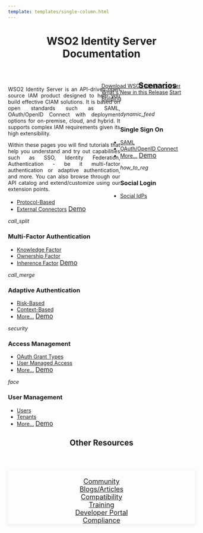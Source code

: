 ```yaml
---
template: templates/single-column.html
---
```


<link href="https://fonts.googleapis.com/icon?family=Material+Icons" rel="stylesheet" />
<div>
    <header>
        <h1>WSO2 Identity Server Documentation</h1>
    </header>
     <div class="md-main md-content" style="float:left; width: 60%;  text-align:justify; max-height:100%; ">
        <p>WSO2 Identity Server is an API-driven open source IAM product designed to help you build effective CIAM solutions. It is based on open standards such as SAML, OAuth/OpenID Connect with deployment options for on-premise, cloud, and hybrid. It supports complex IAM requirements given its high extensibility.</p> 
        <p>Within these pages you will find tutorials that help you understand and try out capabilities such as SSO, Identity Federation, Authentication - be it multi-factor authentication or adaptive authentication, and more. You can also browse through our API catalog and extend/customize using our extension points. </p>
    </div>
    <div class="md-main md-content " style="float:right; width: 55%; align:right;  flex-shrink: 0;min-width: 40%; max-height: 100%; max-width:50%; margin-left:-510px; margin-top:5px">
    <a class="homepgbtn_a" href=""   rel="nofollow noopener"> Download WSO2 Identity Server</a>
    <a class="homepgbtn_a" href=""   rel="nofollow noopener"> What's New in this Release</a>
    <a class="homepgbtn_a" href=""   rel="nofollow noopener"> Start Building</a>
    </div>
    <gr>
   <div class="md-main md-content" style="width:100%">
       <header>
        <h2>Scenarios</h2>
    </header>
    <!-- begin card -->
   <div class="curatedCard--2aCYX col-sm-6 col-md-4">
      <div class="curatedCardContainer--UBpah">
         <div class="curatedCardLogo--2mSNS">
                <div class="icon">
                    <i class="material-icons md-36">dynamic_feed</i>
                </div></div>
         <div class="curatedCardMain--3EYmT">
            <div class="curatedCardHeader--2-q4h">
               <h3>Single Sign On</h3>
            </div>
            <div class= "curatedCardArticles--16lzh">
            <ul id="tilelist">
               <li><a href=""> SAML</a> </li>
               <li><a href=""> OAuth/OpenID Connect</a> </li>
               <li><a href=""> More...</a> 
               <a class="tutorialbtn_a" href=""   rel="nofollow noopener" style="font-size:17px">Demo</a>
               </li>
            </ul>
            </div>
         </div>
      </div>
   </div>
   <!-- end card -->
       <!-- begin card -->
   <div class="curatedCard--2aCYX col-sm-6 col-md-4">
      <div class="curatedCardContainer--UBpah">
         <div class="curatedCardLogo--2mSNS">
                <div class="icon">
                    <i class="material-icons md-36">how_to_reg</i>
                </div></div>
         <div class="curatedCardMain--3EYmT">
            <div class="curatedCardHeader--2-q4h">
               <h3>Social Login</h3>
            </div>
            <div class= "curatedCardArticles--16lzh">
            <ul id="tilelist">
               <li><a href=""> Social IdPs</a> </li>
               <li><a href=""> Protocol-Based</a> </li>
               <li><a href=""> External Connectors</a> 
                <a class="tutorialbtn_a" href=""   rel="nofollow noopener" style="font-size:17px">Demo</a>
               </li>
            </ul>
            </div>
         </div>
      </div>
   </div>
   <!-- end card -->
       <!-- begin card -->
   <div class="curatedCard--2aCYX col-sm-6 col-md-4">
      <div class="curatedCardContainer--UBpah">
         <div class="curatedCardLogo--2mSNS">
                <div class="icon">
                    <i class="material-icons md-36">call_split</i>
                </div></div>
         <div class="curatedCardMain--3EYmT">
            <div class="curatedCardHeader--2-q4h">
               <h3>Multi-Factor Authentication</h3>
            </div>
            <div class= "curatedCardArticles--16lzh">
            <ul id="tilelist">
               <li><a href=""> Knowledge Factor</a> </li>
               <li><a href=""> Ownership Factor</a> </li>
               <li><a href=""> Inherence Factor</a> 
               <a class="tutorialbtn_a" href=""   rel="nofollow noopener" style="font-size:17px">Demo</a>
               </li>
            </ul>
            </div>
         </div>
      </div>
   </div>
   <!-- end card -->
       <!-- begin card -->
   <div class="curatedCard--2aCYX col-sm-6 col-md-4">
      <div class="curatedCardContainer--UBpah">
         <div class="curatedCardLogo--2mSNS">
                <div class="icon">
                    <i class="material-icons md-36">call_merge</i>
                </div></div>
         <div class="curatedCardMain--3EYmT">
            <div class="curatedCardHeader--2-q4h">
               <h3>Adaptive Authentication</h3>
            </div>
            <div class= "curatedCardArticles--16lzh">
            <ul id="tilelist">
               <li><a href=""> Risk-Based</a> </li>
               <li><a href=""> Context-Based</a> </li>
               <li><a href=""> More...</a> 
                <a class="tutorialbtn_a" href="../../guides/configure-adaptive-auth"   rel="nofollow noopener" style="font-size:17px">Demo</a>
               </li>
            </ul>
            </div>
         </div>
      </div>
   </div>
   <!-- end card -->
       <!-- begin card -->
   <div class="curatedCard--2aCYX col-sm-6 col-md-4">
      <div class="curatedCardContainer--UBpah">
         <div class="curatedCardLogo--2mSNS">
                <div class="icon">
                    <i class="material-icons md-36">security</i>
                </div></div>
         <div class="curatedCardMain--3EYmT">
            <div class="curatedCardHeader--2-q4h">
               <h3>Access Management</h3>
            </div>
            <div class= "curatedCardArticles--16lzh">
            <ul id="tilelist">
               <li><a href=""> OAuth Grant Types</a> </li>
               <li><a href=""> User Managed Access</a> </li>
               <li id="loadMore"><a href=""> More...</a> 
                <a class="tutorialbtn_a" href="../../guides/configure-adaptive-auth"   rel="nofollow noopener" style="font-size:17px">Demo</a>
               </li>
            </ul>
            </div>
         </div>
      </div>
   </div>
   <!-- end card -->
       <!-- begin card -->
   <div class="curatedCard--2aCYX col-sm-6 col-md-4">
      <div class="curatedCardContainer--UBpah">
         <div class="curatedCardLogo--2mSNS">
                <div class="icon">
                    <i class="material-icons md-36">face</i>
                </div></div>
         <div class="curatedCardMain--3EYmT">
            <div class="curatedCardHeader--2-q4h">
               <h3>User Management</h3>
            </div>
            <div class= "curatedCardArticles--16lzh">
            <ul>
               <li><a href=""> Users</a> </li>
               <li><a href=""> Tenants </a> </li>
               <li><a href=""> More...</a> 
                <a class="tutorialbtn_a" href=""   rel="nofollow noopener" style="font-size:17px">Demo</a>
               </li>
            </ul>
            </div>
         </div>
      </div>
   </div>
   <!-- end card -->
   <gr>
    <header>
   <h2>Other Resources</h2>
   </header>
   <div class="homepgfooter" style="float:right; width: 100%; align:right;  flex-shrink: 0;min-width: 40%; max-height: 100%; max-width:100%; margin-top:5px;box-shadow: 0 2px 8px 0 rgba(92,102,111,.15);text-align: center; font-size:large; padding-top: 20px;">
        <div class="curatedCard--2aCYX col-sm-6 col-md-4">
        <a  href=""   rel="nofollow noopener">Community</a>
        </div>
        <div class="curatedCard--2aCYX col-sm-6 col-md-4">
        <a  href=""   rel="nofollow noopener">Blogs/Articles</a>
        </div>
        <div class="curatedCard--2aCYX col-sm-6 col-md-4">
        <a  href=""   rel="nofollow noopener">Compatibility</a>
        </div>
        <div class="curatedCard--2aCYX col-sm-6 col-md-4">
        <a  href=""   rel="nofollow noopener">Training</a>
        </div>
        <div class="curatedCard--2aCYX col-sm-6 col-md-4">
        <a  href=""   rel="nofollow noopener">Developer Portal</a>
        </div>
        <div class="curatedCard--2aCYX col-sm-6 col-md-4">
        <a  href=""   rel="nofollow noopener">Compliance</a>
        </div>
   </div>
</div>
</div>



	
